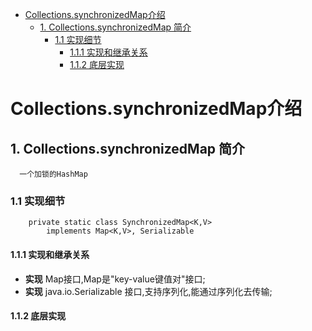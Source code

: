 <!-- GFM-TOC -->
* [Collections.synchronizedMap介绍](#collectionssynchronizedmap介绍)
    * [1. Collections.synchronizedMap 简介](#1-collectionssynchronizedmap-简介)
       * [1.1 实现细节](#11-实现细节)
         * [1.1.1 实现和继承关系](#111-实现和继承关系) 
         * [1.1.2 底层实现](#112-底层实现)
    
<!-- GFM-TOC -->
# Collections.synchronizedMap介绍
## 1. Collections.synchronizedMap 简介
```
  一个加锁的HashMap
```
### 1.1 实现细节
```
    private static class SynchronizedMap<K,V>
        implements Map<K,V>, Serializable 
```
#### 1.1.1 实现和继承关系
   -  **实现**  Map接口,Map是"key-value键值对"接口;
   -  **实现**  java.io.Serializable 接口,支持序列化,能通过序列化去传输;

#### 1.1.2 底层实现
```
  
```